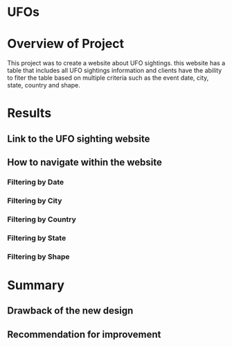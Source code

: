 # UFOs

# Overview of Project
This project was to create a website about UFO sightings. this website has a table that includes all UFO sightings information and clients have the ability to fiter the table based on multiple criteria such as the event date, city, state, country and shape.

# Results

## Link to the UFO sighting website

## How to navigate within the website

### Filtering by Date

### Filtering by City

### Filtering by Country

### Filtering by State

### Filtering by Shape

# Summary

## Drawback of the new design

## Recommendation for improvement


